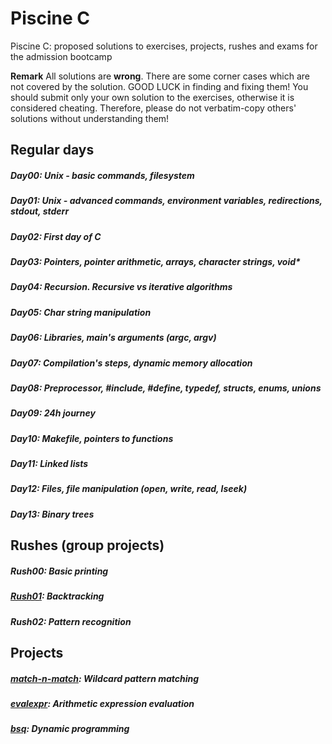 # Piscine C
Piscine C: proposed solutions to exercises, projects, rushes and exams for the admission bootcamp

**Remark** All solutions are **wrong**. There are some corner cases which are not covered by the solution. GOOD LUCK in finding and fixing them! You should submit only your own solution to the exercises, otherwise it is considered cheating. Therefore, please do not verbatim-copy others' solutions without understanding them!

## Regular days
##### Day00: Unix - basic commands, filesystem
##### Day01: Unix - advanced commands, environment variables, redirections, stdout, stderr
##### Day02: First day of C
##### Day03: Pointers, pointer arithmetic, arrays, character strings, void*
##### Day04: Recursion. Recursive vs iterative algorithms
##### Day05: Char string manipulation
##### Day06: Libraries, main's arguments (argc, argv)
##### Day07: Compilation's steps, dynamic memory allocation
##### Day08: Preprocessor, #include, #define, typedef, structs, enums, unions
##### Day09: 24h journey
##### Day10: Makefile, pointers to functions
##### Day11: Linked lists
##### Day12: Files, file manipulation (open, write, read, lseek)
##### Day13: Binary trees

## Rushes (group projects)
##### Rush00: Basic printing
##### [Rush01](http://lmgtfy.com/?q=sudoku+backtracking): Backtracking
##### Rush02: Pattern recognition

## Projects
##### [match-n-match](http://lmgtfy.com/?q=wildcard+character+matching): Wildcard pattern matching
##### [evalexpr](http://lmgtfy.com/?q=evaluarea+unei+expresii): Arithmetic expression evaluation
##### [bsq](http://lmgtfy.com/?q=maximum+size+square+sub-matrix): Dynamic programming
